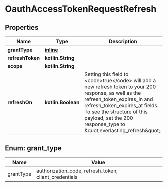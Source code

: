 
# OauthAccessTokenRequestRefresh

## Properties
| Name | Type | Description | Notes |
| ------------ | ------------- | ------------- | ------------- |
| **grantType** | [**inline**](#GrantType) |  |  |
| **refreshToken** | **kotlin.String** |  |  |
| **scope** | **kotlin.String** |  |  [optional] |
| **refreshOn** | **kotlin.Boolean** | Setting this field to &lt;code&gt;true&lt;/code&gt; will add a new refresh token to your 200 response, as well as the refresh_token_expires_in and refresh_token_expires_at fields. To see the structure of this payload, set the 200 response_type to \&quot;everlasting_refresh\&quot;. |  [optional] |


<a id="GrantType"></a>
## Enum: grant_type
| Name | Value |
| ---- | ----- |
| grantType | authorization_code, refresh_token, client_credentials |



